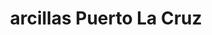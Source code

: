 ---
title: "arcillas Puerto La Cruz"
url: /puerto-la-cruz/arcillas-puerto-la-cruz/
shop: Eisenwaren
---